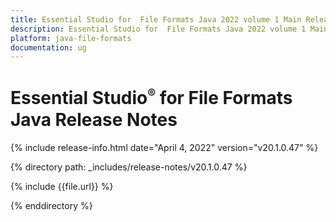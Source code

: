 ```yaml
---
title: Essential Studio for  File Formats Java 2022 volume 1 Main Release Notes  
description: Essential Studio for  File Formats Java 2022 volume 1 Main Release Notes 
platform: java-file-formats
documentation: ug
---
```


# Essential Studio<sup style="font-size:70%">&reg;</sup>  for  File Formats Java Release Notes  

{% include release-info.html date="April 4, 2022"  version="v20.1.0.47" %} 

{% directory path: _includes/release-notes/v20.1.0.47 %}

{% include {{file.url}} %}

{% enddirectory %}